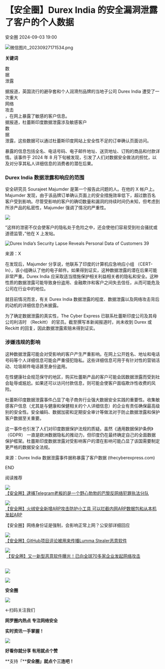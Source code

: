 #  【安全圈】Durex India 的安全漏洞泄露了客户的个人数据   
 安全圈   2024-09-03 19:00  
  
![](https://mmbiz.qpic.cn/sz_mmbiz_png/aBHpjnrGylgOvEXHviaXu1fO2nLov9bZ055v7s8F6w1DD1I0bx2h3zaOx0Mibd5CngBwwj2nTeEbupw7xpBsx27Q/640?wx_fmt=png&from=appmsg "微信图片_20230927171534.png")  
  
  
**关键词**  
  
  
  
数  
据  
泄露  
  
  
据报道，英国流行的避孕套和个人润滑剂品牌的当地子公司 Durex India 遭受了一次重大  
网络  
攻击  
，在网上暴露了敏感的客户信息。  
据报道，杜蕾斯印度数据泄露涉及敏感客户  
数  
据  
泄露，这些数据可以通过杜蕾斯印度网站上安全性不足的订单确认页面访问。  
  
暴露的信息包括全名、电话号码、电子邮件地址、送货地址、订购的商品和付款详情。该事件于 2024 年 8 月下旬被发现，引发了人们对数据安全做法的担忧，以及对分享其私人详细信息的消费者的潜在后果。  
### Durex India 数据泄露和响应的范围  
  
安全研究员 Sourajeet Majumder 是第一个报告此问题的人。在他的 X 帐户上。Majumder 发现，由于该品牌订单确认页面上的安全措施效率低下，超过数百名客户受到影响。尽管受影响的客户的确切数量和漏洞的持续时间仍未知，但考虑到所涉产品的私密性，Majumder 强调了情况的严重性。  
  
![](https://mmbiz.qpic.cn/sz_mmbiz_jpg/aBHpjnrGyliaDCTA3nG7ibcdGzNjxkibVFvXB02sPQFN2BQUR2Jksr77jQvEyStma2xGI3X2ULDGjVfBfdZZoMpUg/640?wx_fmt=jpeg&from=appmsg "")  
  
“这样的泄密不仅会使客户的隐私处于危险之中，还会使他们容易受到社会骚扰或道德监管，”他在 X 上发帖。  
  
![](https://mmbiz.qpic.cn/sz_mmbiz_jpg/aBHpjnrGyliaDCTA3nG7ibcdGzNjxkibVFv7Q1YHf7YhYXtThGNGWvgGTLM0UMmsVDNMKhsLHcs5s3j9klpvBlHbw/640?wx_fmt=other&from=appmsg "Durex India’s Security Lapse Reveals Personal Data of Customers 39")  
  
来源：X  
  
在发现后，Majumder 分享说，他联系了印度的计算机应急响应小组 （CERT-In），该小组确认了他的电子邮件。如果得到证实，这种数据泄露的潜在后果可能非常严重。Durex India 应采取适当措施保护相关利益相关者的隐私和安全。这种性质的数据泄露可能导致身份盗用、金融欺诈和客户之间失去信任，从而可能危及公司在行业中的地位。  
  
就目前情况而言，有关 Durex India 数据泄露的程度、数据泄露以及网络攻击背后的动机的详细信息仍未披露。  
  
为了确定数据泄露的真实性，The Cyber Express 已联系杜蕾斯印度公司及其母公司利洁时 （Reckitt） 的官员。截至撰写本新闻报道时，尚未收到 Durex 或 Reckitt 的回复，因此数据泄露索赔未得到证实。  
### 涉嫌违规的影响  
  
这种数据泄露可能会对受影响的客户产生严重影响。在网上公开姓名、地址和电话号码等个人详细信息可能会严重侵犯隐私。这些详细信息可用于有针对性的营销活动、垃圾邮件电话甚至身份盗用。  
  
在性健康社会规范保守的地区，购买杜蕾斯产品的客户可能会因数据泄露而受到社会耻辱或尴尬。如果还可以访问付款信息，则可能会使客户面临欺诈性收费的风险。  
  
杜蕾斯印度数据泄露事件凸显了电子商务行业强大数据安全实践的重要性。收集敏感客户信息（尤其是与健康和保健相关的个人详细信息）的企业有责任确保最高级别的安全性。安全编码、数据加密和定期安全审计等做法对于防止数据泄露和保护客户数据至关重要。  
  
这一事件也引发了人们对印度数据保护法规的质疑。虽然《通用数据保护条例》（GDPR） 一直是欧洲数据隐私的推动力，但印度仍在最终确定自己的全面数据保护框架。杜蕾斯印度数据泄露对受影响客户的潜在影响可能凸显了该国需要制定更严格的数据安全法规。  
  
来源：Durex India 数据泄露事件据称暴露了客户数据 (thecyberexpress.com)  
  
  
END  
  
  
阅读推荐  
  
  
![](https://mmbiz.qpic.cn/sz_mmbiz_jpg/aBHpjnrGyliaDCTA3nG7ibcdGzNjxkibVFvSqpuTb8p0iavzEqicHvQyaM7OkzFH9urUibRibftW6O3QClMEueiayjbLDQ/640?wx_fmt=jpeg "")  
[【安全圈】逮捕Telegram老板的是一个野心勃勃的巴黎反网络犯罪执法分队](http://mp.weixin.qq.com/s?__biz=MzIzMzE4NDU1OQ==&mid=2652064099&idx=1&sn=3ac09645ef86b504b62eb03b0b471b0f&chksm=f36e6523c419ec3599e38fab5b138ad39a70907f3e70e34cc3cb170697792812807a6817279c&scene=21#wechat_redirect)  
  
  
  
![](https://mmbiz.qpic.cn/sz_mmbiz_png/aBHpjnrGylia673hQfltfQugJaZjibu3KBX7PJXs8BdoiaVl0RS8kvBk8l5Nc23M8VuRdhALOE0UQDaO2j10EalpA/640?wx_fmt=png "")  
[【安全圈】火绒安全新增ARP攻击防护小工具 可以拦截内网ARP数据包和从本机发起ARP](http://mp.weixin.qq.com/s?__biz=MzIzMzE4NDU1OQ==&mid=2652064099&idx=2&sn=c1f8e5b06835b7410bb871765c4df885&chksm=f36e6523c419ec3594d5e36887b42fa1b6b591b270d1352df2fa8ac4ca34bf041bcd7ff314a6&scene=21#wechat_redirect)  
  
  
【安全圈】网络身份证是强制，会影响正常上网？公安部详细回应  
  
  
  
  
![](https://mmbiz.qpic.cn/sz_mmbiz_jpg/aBHpjnrGylia673hQfltfQugJaZjibu3KBkpWHoWSYAPBfvbdfgrlU61TkSiaibNUqEZCWJUrzylm3JoyZY9Mosbzg/640?wx_fmt=jpeg "")  
[【安全圈】GitHub项目评论被用来传播Lumma Stealer恶意软件](http://mp.weixin.qq.com/s?__biz=MzIzMzE4NDU1OQ==&mid=2652064099&idx=3&sn=ae5f91e08aafdecc6e76ee9ff3e3e30d&chksm=f36e6523c419ec358283dfa95db9466a75f9261750e8e912205a84d4f12f11b056a53d2d851b&scene=21#wechat_redirect)  
  
  
  
![](https://mmbiz.qpic.cn/sz_mmbiz_jpg/aBHpjnrGyliaDCTA3nG7ibcdGzNjxkibVFvtYut7PV4cz9lztDDo25Gk3saibofI3Bs8FjQ6XfWSZJhc6WxKDmiaSbw/640?wx_fmt=jpeg "")  
 [【安全圈】又一新型恶意软件曝光！已向全球70多家企业发起网络攻击](http://mp.weixin.qq.com/s?__biz=MzIzMzE4NDU1OQ==&mid=2652064099&idx=4&sn=aff2c594fbf7260f26e62269a01a9635&chksm=f36e6523c419ec359bf1b07246a4671cd04b30e05ac5491b0e6f9397dad23bf5c2be3800e491&scene=21#wechat_redirect)  
                  
  
  
  
  
  
![](https://mmbiz.qpic.cn/mmbiz_gif/aBHpjnrGylgeVsVlL5y1RPJfUdozNyCEft6M27yliapIdNjlcdMaZ4UR4XxnQprGlCg8NH2Hz5Oib5aPIOiaqUicDQ/640?wx_fmt=gif "")  
  
  
  
![](https://mmbiz.qpic.cn/mmbiz_png/aBHpjnrGylgeVsVlL5y1RPJfUdozNyCEDQIyPYpjfp0XDaaKjeaU6YdFae1iagIvFmFb4djeiahnUy2jBnxkMbaw/640?wx_fmt=png "")  
  
**安全圈**  
  
![](https://mmbiz.qpic.cn/mmbiz_gif/aBHpjnrGylgeVsVlL5y1RPJfUdozNyCEft6M27yliapIdNjlcdMaZ4UR4XxnQprGlCg8NH2Hz5Oib5aPIOiaqUicDQ/640?wx_fmt=gif "")  
  
  
←扫码关注我们  
  
**网罗圈内热点 专注网络安全**  
  
**实时资讯一手掌握！**  
  
  
![](https://mmbiz.qpic.cn/mmbiz_gif/aBHpjnrGylgeVsVlL5y1RPJfUdozNyCE3vpzhuku5s1qibibQjHnY68iciaIGB4zYw1Zbl05GQ3H4hadeLdBpQ9wEA/640?wx_fmt=gif "")  
  
**好看你就分享 有用就点个赞**  
  
**支持「****安全圈」就点个三连吧！**  
  
